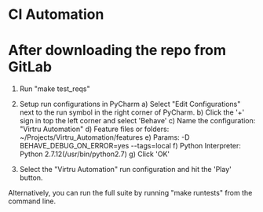 CI Automation
==============
After downloading the repo from GitLab
======================================

1. Run "make test_reqs"

2. Setup run configurations in PyCharm
	a) Select "Edit Configurations" next to the run symbol in the right corner of PyCharm.
	b) Click the '+' sign in top the left corner and select 'Behave'
	c) Name the configuration: "Virtru Automation"
	d) Feature files or folders: ~/Projects/Virtru_Automation/features
	e) Params: -D BEHAVE_DEBUG_ON_ERROR=yes --tags=local
	f) Python Interpreter: Python 2.7.12(/usr/bin/python2.7)
	g) Click 'OK'

3. Select the "Virtru Automation" run configuration and hit the 'Play' button.

Alternatively, you can run the full suite by running "make runtests" from the command line.
